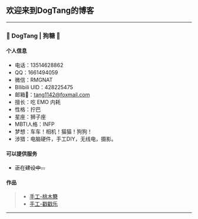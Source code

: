 ## 欢迎来到DogTang的博客
---
### 👋 DogTang | 狗糖 👋

#### 个人信息
- 电话：13514628862
- QQ：1661494059
- 微信：RMGNAT
- BIlibili UID：428225475
- 邮箱📮：tang1142@foxmail.com
- 擅长：吃 EMO 内耗
- 性格：拧巴
- 星座：狮子座
- MBTI人格：INFP
- 梦想：车车！相机！猫猫！狗狗！
- 涉猎：电脑硬件，手工DIY，无线电，摄影。

#### 可以提供服务
- ~~正在建设中...~~




#### 作品

> * [手工-桃木簪](https://www.bilibili.com/video/BV1zW4y1H7dd/)
> * [手工-戳戳乐](https://www.bilibili.com/video/BV1j7411Q7cr/)

-----

